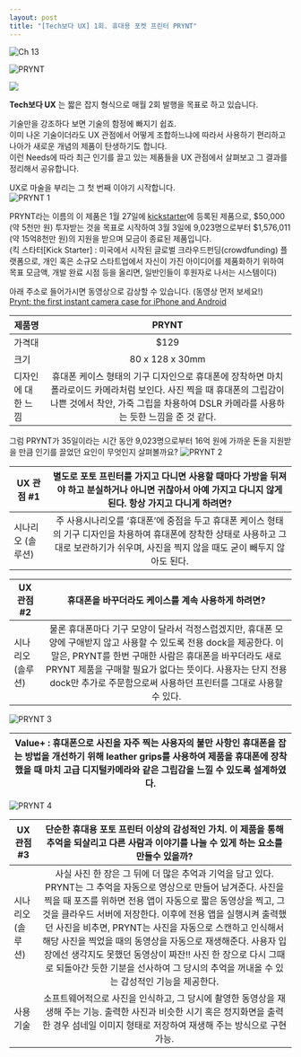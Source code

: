 ```yaml
---
layout: post
title: "[Tech보다 UX] 1회. 휴대용 포켓 프린터 PRYNT"
---
```


![Ch 13](/images/blog/prynt.png)  

![PRYNT](/images/blog/prynt.png)  

<img class="alignnone size-full wp-image-58" src="/images/blog/prynt.png"/>  

**Tech보다 UX** 는 짧은 잡지 형식으로 매월 2회 발행을 목표로 하고 있습니다.

기술만을 강조하다 보면 기술의 함정에 빠지기 쉽죠.  
이미 나온 기술이더라도 UX 관점에서 어떻게 조합하느냐에 따라서 사용하기 편리하고 나아가 새로운 개념의 제품이 탄생하기도 합니다.  
이런 Needs에 따라 최근 인기를 끌고 있는 제품들을 UX 관점에서 살펴보고 그 결과를 정리해서 공유합니다.  

UX로 마술을 부리는 그 첫 번째 이야기 시작합니다.  
![PRYNT 1](/images/blog/techux_01_1.png)  

PRYNT라는 이름의 이 제품은 1월 27일에 [kickstarter](kickstarter.com)에 등록된 제품으로, $50,000 (약 5천만 원) 투자받는 것을 목표로 시작하여 3월 3일에 9,023명으로부터 $1,576,011 (약 15억8천만 원)의 지원을 받으며 모금이 종료된 제품입니다.  
(킥 스타터[Kick Starter] : 미국에서 시작된 글로벌 크라우드펀딩(crowdfunding) 플랫폼으로, 개인 혹은 소규모 스타트업에서 자신이 가진 아이디어를 제품화하기 위하여 목표 모금액, 개발 완료 시점 등을 올리면, 일반인들이 후원자로 나서는 시스템이다)

아래 주소로 들어가시면 동영상으로 감상할 수 있습니다. (동영상 먼저 보세요!)  
[Prynt: the first instant camera case for iPhone and Android](https://www.kickstarter.com/projects/prynt/prynt-the-first-instant-camera-case-for-iphone-and?ref=nav_search)   

| 제품명				| PRYNT           |
| ----------------- |:---------------:| 
| 가격대				| $129			  | 
| 크기				| 80 x 128 x 30mm | 
| 디자인에 대한 느낌 	| 휴대폰 케이스 형태의 기구 디자인으로 휴대폰에 장착하면 마치 폴라로이드 카메라처럼 보인다. 사진 찍을 때 휴대폰의 그립감이 나쁜 것에서 착안, 가죽 그립을 차용하여 DSLR 카메라를 사용하는 듯한 느낌을 준 것 같다.     | 


그럼 PRYNT가 35일이라는 시간 동안 9,023명으로부터 16억 원에 가까운 돈을 지원받을 만큼 인기를 끌었던 요인이 무엇인지 살펴볼까요?
![PRYNT 2](/images/blog/techux_01_2.png)  

| UX 관점 #1 		| 별도로 포토 프린터를 가지고 다니면 사용할 때마다 가방을 뒤져야 하고 분실하거나 아니면 귀찮아서 아예 가지고 다니지 않게 된다. 항상 가지고 다니게 하려면? |
| ----------------- |:---------------:| 
| 시나리오 (솔루션) | 주 사용시나리오를 ‘휴대폰’에 중점을 두고 휴대폰 케이스 형태의 기구 디자인을 차용하여 휴대폰에 장착한 상태로 사용하고 그대로 보관하기가 쉬우며, 사진을 찍지 않을 때도 굳이 빼두지 않아도 된다. |


| UX 관점 #2 		| 휴대폰을 바꾸더라도 케이스를 계속 사용하게 하려면? |
| ----------------- |:---------------:| 
| 시나리오 (솔루션)	| 물론 휴대폰마다 기구 모양이 달라서 걱정스럽겠지만, 휴대폰 모양에 구애받지 않고 사용할 수 있도록 전용 dock을 제공한다. 이 말은, PRYNT를 한번 구매한 사람은 휴대폰을 바꾸더라도 새로 PRYNT 제품을 구매할 필요가 없다는 뜻이다. 사용자는 단지 전용 dock만 추가로 주문함으로써 사용하던 프린터를 그대로 사용할 수 있다. |

![PRYNT 3](/images/blog/techux_01_3.png)  

| Value+ : 휴대폰으로 사진을 자주 찍는 사용자의 불만 사항인 휴대폰을 잡는 방법을 개선하기 위해 leather grips를 사용하여 제품을 휴대폰에 장착했을 때 마치 고급 디지털카메라와 같은 그립감을 느낄 수 있도록 설계하였다. |
| ----------------- | 

![PRYNT 4](/images/blog/techux_01_4.png)  

| UX 관점 #3 		| 단순한 휴대용 포토 프린터 이상의 감성적인 가치. 이 제품을 통해 추억을 되살리고 다른 사람과 이야기를 나눌 수 있게 하는 요소를 만들수 있을까? |
| ----------------- |:---------------:| 
| 시나리오 (솔루션)	| 사실 사진 한 장은 그 뒤에 더 많은 추억과 기억을 담고 있다. PRYNT는 그 추억을 자동으로 영상으로 만들어 남겨준다. 사진을 찍을 때 포즈를 위하면 전용 앱이 자동으로 짧은 동영상을 찍고, 그것을 클라우드 서버에 저장한다. 이후에 전용 앱을 실행시켜 출력했던 사진을 비추면, PRYNT는 사진을 자동으로 스캔하고 인식해서 해당 사진을 찍었을 때의 동영상을 자동으로 재생해준다. 사용자 입장에선 생각지도 못했던 동영상이 짜잔!! 사진 한 장으로 다시 그때로 되돌아간 듯한 기분을 선사하여 그 당시의 추억을 꺼내올 수 있는 감성적인 기능을 제공한다. |
| 사용 기술 		|소프트웨어적으로 사진을 인식하고, 그 당시에 촬영한 동영상을 재생해 주는 기능. 출력한 사진과 비슷한 시기 혹은 정지화면을 출력한 경우 섬네일 이미지 형태로 저장하여 재생해 주는 방식으로 구현 가능. |



